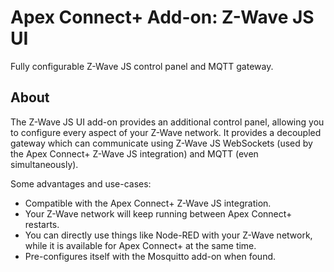 # Apex Connect+ Add-on: Z-Wave JS UI

Fully configurable Z-Wave JS control panel and MQTT gateway.

## About

The Z-Wave JS UI add-on provides an additional control panel, allowing you
to configure every aspect of your Z-Wave network. It provides a decoupled
gateway which can communicate using Z-Wave JS WebSockets (used by the
Apex Connect+ Z-Wave JS integration) and MQTT (even simultaneously).

Some advantages and use-cases:

- Compatible with the Apex Connect+ Z-Wave JS integration.
- Your Z-Wave network will keep running between Apex Connect+ restarts.
- You can directly use things like Node-RED with your Z-Wave network, while
  it is available for Apex Connect+ at the same time.
- Pre-configures itself with the Mosquitto add-on when found.
